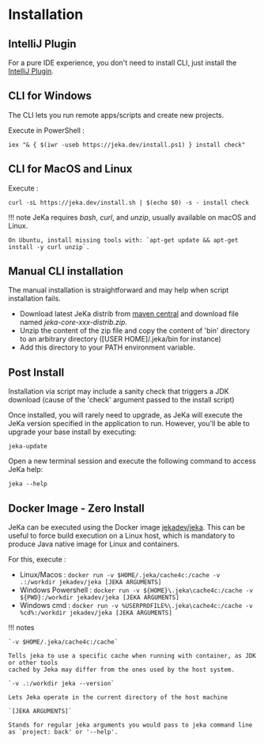 # Installation

## IntelliJ Plugin

For a pure IDE experience, you don't need to install CLI, just install the [IntelliJ Plugin](https://plugins.jetbrains.com/plugin/24505-jeka).

## CLI for Windows

The CLI lets you run remote apps/scripts and create new projects.

Execute in PowerShell :
```shell
iex "& { $(iwr -useb https://jeka.dev/install.ps1) } install check"
```

## CLI for MacOS and Linux

Execute :
```shell
curl -sL https://jeka.dev/install.sh | $(echo $0) -s - install check
```

!!! note
    JeKa requires *bash*, *curl*, and *unzip*, usually available on macOS and Linux.

    On Ubuntu, install missing tools with: `apt-get update && apt-get install -y curl unzip`.


## Manual CLI installation

The manual installation is straightforward and may help when script installation fails.

- Download latest JeKa distrib from [maven central](https://central.sonatype.com/artifact/dev.jeka/jeka-core/versions)
  and download file named *jeka-core-xxx-distrib.zip*.
- Unzip the content of the zip file and copy the content of 'bin' directory to an arbitrary directory ([USER HOME]/.jeka/bin for instance)
- Add this directory to your PATH environment variable.

## Post Install

Installation via script may include a sanity check that triggers a JDK download (cause of the 'check' argument passed to the install script)

Once installed, you will rarely need to upgrade, as JeKa will execute the JeKa version specified in
the application to run.
However, you'll be able to upgrade your base install by executing:
```
jeka-update
```

Open a new terminal session and execute the following command to access JeKa help:
```
jeka --help
```

## Docker Image - Zero Install

JeKa can be executed using the Docker image [jekadev/jeka](https://hub.docker.com/r/jekadev/jeka). This can be useful to force build execution on a 
Linux host, which is mandatory to produce Java native image for Linux and containers.

For this, execute : 

- Linux/Macos        : `docker run -v $HOME/.jeka/cache4c:/cache -v .:/workdir jekadev/jeka [JEKA ARGUMENTS]`
- Windows Powershell : `docker run -v ${HOME}\.jeka\cache4c:/cache -v ${PWD}:/workdir jekadev/jeka [JEKA ARGUMENTS]`
- Windows cmd        : `docker run -v %USERPROFILE%\.jeka\cache4c:/cache -v %cd%:/workdir jekadev/jeka [JEKA ARGUMENTS]`

!!! notes

    `-v $HOME/.jeka/cache4c:/cache` 
    
    Tells jeka to use a specific cache when running with container, as JDK or other tools 
    cached by Jeka may differ from the ones used by the host system.
    
    `-v .:/workdir jeka --version` 
    
    Lets Jeka operate in the current directory of the host machine

    `[JEKA ARGUMENTS]` 
    
    Stands for regular jeka arguments you would pass to jeka command line as `project: back' or '--help'.





